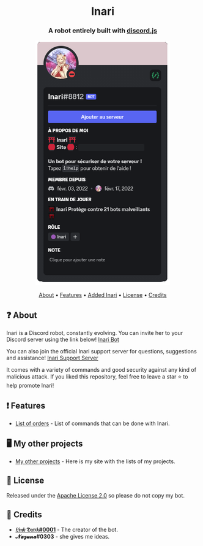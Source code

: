 <h1 align="center">
  <br>
  Inari
  <br>
</h1>

<h3 align=center>A robot entirely built with <a href=https://github.com/discordjs/discord.js>discord.js</a></h3>

<p align="center">
  <a href="https://inari.neko-world.ovh/"><img src="https://raw.githubusercontent.com/Link0Darck/Inari/main/Img/Inari.PNG"></a>
</p>

<p align="center">
  <a href="#about">About</a>
  •
  <a href="#Features">Features</a>
  •
  <a href="https://inari.neko-world.ovh/invite">Added Inari</a>
  •
  <a href="#license">License</a>
  •
  <a href="#credits">Credits</a>
</p>

## ❓ About

Inari is a Discord robot, constantly evolving. You can invite her to your Discord server using the link below!
[Inari Bot](https://inari.neko-world.ovh/invite)

You can also join the official Inari support server for questions, suggestions and assistance!
[Inari Support Server](https://inari.neko-world.ovh/support)

It comes with a variety of commands and good security against any kind of malicious attack.
If you liked this repository, feel free to leave a star ⭐ to help promote Inari!

## ❗ Features

 * [List of orders](https://inari.neko-world.ovh/docs) - List of commands that can be done with Inari.

## 🖥️ My other projects

 * [My other projects](https://linkdarck.neko-world.ovh/Projets/) - Here is my site with the lists of my projects.

## 📖 License

Released under the [Apache License 2.0](https://github.com/Link0Darck/Inari/blob/main/LICENSE) so please do not copy my bot.

## 📜 Credits

* **[𝔏𝔦𝔫𝑘 𝔇𝔞𝔯𝔠𝑘#0001](https://github.com/Link0Darck/)** - The creator of the bot.
* **𝓝𝓪𝔃𝓾𝓷𝓪#0303** - she gives me ideas.
